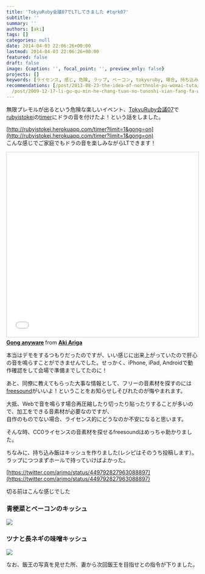 ```yaml
---
title: 'TokyuRuby会議07でLTしてきました #tqrk07'
subtitle: ''
summary: ''
authors: [aki]
tags: []
categories: null
date: 2014-04-03 22:06:26+00:00
lastmod: 2014-04-03 22:06:26+00:00
featured: false
draft: false
image: {caption: '', focal_point: '', preview_only: false}
projects: []
keywords: [ライセンス, 感じ, 危険, ラップ, ベーコン, tokyuruby, 場合, 持ち込み, cc, 自作]
recommendations: [/post/2013-08-23-the-idea-of-northnole-pu-womai-tuta/, /post/2015-01-25-shen-nai-chuan-rubyhui-yi-wokai-cui-simasita-number-kana01/,
  /post/2009-12-17-li-gu-qu-min-he-chang-tuan-no-tunoshi-xian-fang-fa-wang-xiang-number-tlros-wotong-zitesi-tutakoto/]
---
```

無限プレモルが出るという危険な楽しいイベント、[TokyuRuby会議07](http://regional.rubykaigi.org/tokyu07)で[rubyistokei](http://rubyistokei.herokuapp.com/)の[timer](https://speakerdeck.com/kwappa/rubyistimer)にドラの音を付けたよ！という話をしました。

[http://rubyistokei.herokuapp.com/timer?limit=1&gong=on](http://rubyistokei.herokuapp.com/timer?limit=1&gong=on)  
こんな感じでご家庭でもドラの音を楽しみながらLTできます！

<iframe src="//www.slideshare.net/slideshow/embed_code/key/KjmDwsdbPmj7Lk" width="595" height="485" frameborder="0" marginwidth="0" marginheight="0" scrolling="no" style="border:1px solid #CCC; border-width:1px; margin-bottom:5px; max-width: 100%;" allowfullscreen> </iframe> <div style="margin-bottom:5px"> <strong> <a href="//www.slideshare.net/chezou/gong-anyware" title="Gong anyware" target="_blank">Gong anyware</a> </strong> from <strong><a href="//www.slideshare.net/chezou" target="_blank">Aki Ariga</a></strong> </div>

本当はデモをするつもりだったのですが、いい感じに出来上がっていたので肝心の音を鳴らすことができませんでした。せっかく、iPhone, iPad, Androidで動作確認をして会場で準備までしてたのに！

あと、同僚に教えてもらった大事な情報として、フリーの音素材を探すのには[freesound](http://www.freesound.org/)がいいよ！ということをお知らせしそびれたのが悔やまれます。

大抵、Webで音を鳴らす場合再圧縮したり切ったり貼ったりすることが多いので、加工をできる音素材が必要なのですが、  
自作のものでない場合、ライセンス的にどうなのか不安になると思います。

そんな時、CC0ライセンスの音素材を探せるfreesoundはめっちゃ助かりました。

ちなみに、持ち込み飯はキッシュを作りました(レシピはそのうち投稿します）。ラップにつつまずホールで持っていけばよかった。

[https://twitter.com/arimo/status/449792827963088897](https://twitter.com/arimo/status/449792827963088897)

切る前はこんな感じでした

### 青梗菜とベーコンのキッシュ

![](https://scontent-b-sea.xx.fbcdn.net/hphotos-ash4/t1.0-9/1506854_674061255989609_24797444_n.jpg)

### ツナと長ネギの味噌キッシュ

![](https://fbcdn-sphotos-f-a.akamaihd.net/hphotos-ak-ash4/t1.0-9/10170927_674072462655155_1082293256_n.jpg)

なお、飯王の写真を見せた所、妻から次回飯王を目指せとの指令が下りました。


